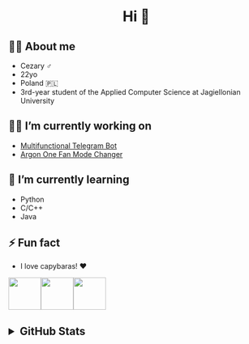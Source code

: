 <h1 align="center">Hi 👋</h1>



## 🙋‍♂️ About me
- Cezary ♂️
- 22yo
- Poland 🇵🇱
- 3rd-year student of the Applied Computer Science at Jagiellonian University 


## 🧑‍💻 I’m currently working on
- [Multifunctional Telegram Bot](https://github.com/Cezary924/Cezary924-Telegram-Bot)
- [Argon One Fan Mode Changer](https://github.com/Cezary924/Cezary924-Argon-One-Fan-Mode-Bot)


## 🔭 I’m currently learning
- Python
- C/C++
- Java


## ⚡ Fun fact
- I love capybaras! ❤️

<img src="https://img.freepik.com/free-icon/capybara_318-232704.jpg" width="64" height="64"><img src="https://img.freepik.com/free-icon/capybara_318-232704.jpg" width="64" height="64"><img src="https://img.freepik.com/free-icon/capybara_318-232704.jpg" width="64" height="64">


<h2>
  <details>
    <summary>GitHub Stats</summary>
    <img align="left" src="https://github-readme-stats.vercel.app/api?username=Cezary924&include_all_commits=true&theme=github_dark&rank_icon=percentile&hide_title=true&show_icons=true&line_height=27" />
    <img align="left" src="https://github-readme-stats.vercel.app/api/top-langs/?username=Cezary924&theme=github_dark&show_icons=true&hide_title=true" />
  </details>
</h2>
